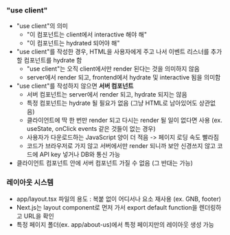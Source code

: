 ### "use client"

- "use client"의 의미
  - "이 컴포넌트는 client에서 interactive 해야 해"
  - "이 컴포넌트는 hydrated 되어야 해"
- "use client"를 작성한 경우, HTML을 사용자에게 주고 나서 이벤트 리스너를 추가할 컴포넌트를 hydrate 함
  - "use client"는 오직 client에서만 render 된다는 것을 의미하지 않음
  - server에서 render 되고, frontend에서 hydrate 및 interactive 됨을 의미함
- "use client"를 작성하지 않으면 **서버 컴포넌트**
  - 서버 컴포넌트는 server에서 render 되고, hydrate 되지는 않음
  - 특정 컴포넌트는 hydrate 될 필요가 없음 (그냥 HTML로 남아있어도 상관없음)
  - 클라이언트에 딱 한 번만 render 되고 다시는 render 될 일이 없다면 사용 (ex. useState, onClick events 같은 것들이 없는 경우)
  - 사용자가 다운로드하는 JavaScript 양이 더 적음 -> 페이지 로딩 속도 빨라짐
  - 코드가 브라우저로 가지 않고 서버에서만 render 되니까 보안 신경쓰지 않고 코드에 API key 넣거나 DB와 통신 가능
- 클라이언트 컴포넌트 안에 서버 컴포넌트 가질 수 없음 (그 반대는 가능)

### 레이아웃 시스템

- app/layout.tsx 파일의 용도 : 복붙 없이 어디서나 요소 재사용 (ex. GNB, footer)
- Next.js는 layout component로 먼저 가서 export default function을 렌더링하고 URL을 확인
- 특정 페이지 폴더(ex. app/about-us)에서 특정 페이지만의 레이아웃 생성 가능
